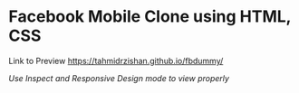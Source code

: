# Facebook Mobile Clone using HTML, CSS

Link to Preview
https://tahmidrzishan.github.io/fbdummy/

_Use Inspect and Responsive Design mode to view properly_
